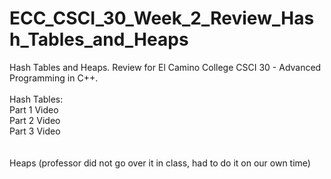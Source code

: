 # ECC_CSCI_30_Week_2_Review_Hash_Tables_and_Heaps
Hash Tables and Heaps. Review for El Camino College CSCI 30 - Advanced Programming in C++.
<br>
<br>
Hash Tables: <br>
Part 1 Video <br>
Part 2 Video <br>
Part 3 Video <br>
<br>
<br>
Heaps (professor did not go over it in class, had to do it on our own time)
